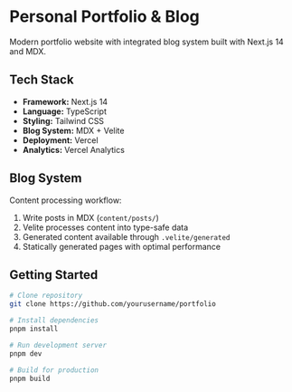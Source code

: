 # Personal Portfolio & Blog

Modern portfolio website with integrated blog system built with Next.js 14 and MDX.

## Tech Stack

- **Framework:** Next.js 14
- **Language:** TypeScript
- **Styling:** Tailwind CSS
- **Blog System:** MDX + Velite
- **Deployment:** Vercel
- **Analytics:** Vercel Analytics


## Blog System

Content processing workflow:
1. Write posts in MDX (`content/posts/`)
2. Velite processes content into type-safe data
3. Generated content available through `.velite/generated`
4. Statically generated pages with optimal performance

## Getting Started

```bash
# Clone repository
git clone https://github.com/yourusername/portfolio

# Install dependencies
pnpm install

# Run development server
pnpm dev

# Build for production
pnpm build
```
